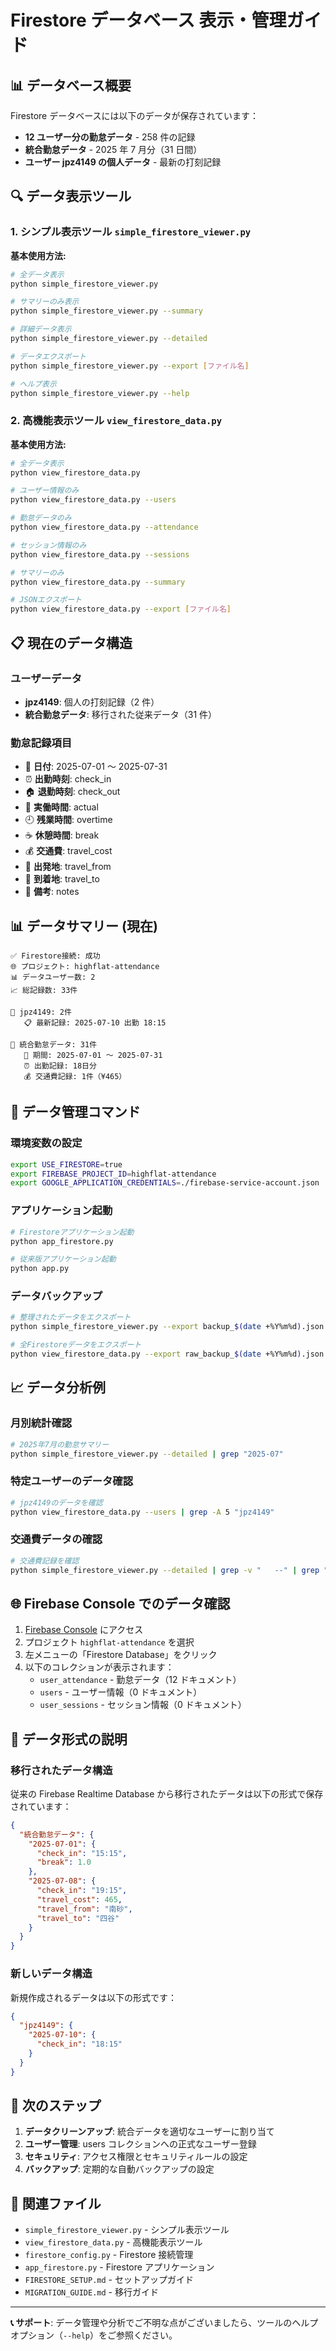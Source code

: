 # Firestore データベース 表示・管理ガイド

## 📊 データベース概要

Firestore データベースには以下のデータが保存されています：

- **12 ユーザー分の勤怠データ** - 258 件の記録
- **統合勤怠データ** - 2025 年 7 月分（31 日間）
- **ユーザー jpz4149 の個人データ** - 最新の打刻記録

## 🔍 データ表示ツール

### 1. シンプル表示ツール `simple_firestore_viewer.py`

**基本使用方法:**

```bash
# 全データ表示
python simple_firestore_viewer.py

# サマリーのみ表示
python simple_firestore_viewer.py --summary

# 詳細データ表示
python simple_firestore_viewer.py --detailed

# データエクスポート
python simple_firestore_viewer.py --export [ファイル名]

# ヘルプ表示
python simple_firestore_viewer.py --help
```

### 2. 高機能表示ツール `view_firestore_data.py`

**基本使用方法:**

```bash
# 全データ表示
python view_firestore_data.py

# ユーザー情報のみ
python view_firestore_data.py --users

# 勤怠データのみ
python view_firestore_data.py --attendance

# セッション情報のみ
python view_firestore_data.py --sessions

# サマリーのみ
python view_firestore_data.py --summary

# JSONエクスポート
python view_firestore_data.py --export [ファイル名]
```

## 📋 現在のデータ構造

### ユーザーデータ

- **jpz4149**: 個人の打刻記録（2 件）
- **統合勤怠データ**: 移行された従来データ（31 件）

### 勤怠記録項目

- 📅 **日付**: 2025-07-01 ～ 2025-07-31
- ⏰ **出勤時刻**: check_in
- 🏠 **退勤時刻**: check_out
- 💼 **実働時間**: actual
- 🕘 **残業時間**: overtime
- ☕ **休憩時間**: break
- 💰 **交通費**: travel_cost
- 🚉 **出発地**: travel_from
- 🏢 **到着地**: travel_to
- 📝 **備考**: notes

## 📊 データサマリー (現在)

```
✅ Firestore接続: 成功
🌐 プロジェクト: highflat-attendance
📊 データユーザー数: 2
📈 総記録数: 33件

👤 jpz4149: 2件
   📋 最新記録: 2025-07-10 出勤 18:15

👤 統合勤怠データ: 31件
   📅 期間: 2025-07-01 ～ 2025-07-31
   ⏰ 出勤記録: 18日分
   💰 交通費記録: 1件（¥465）
```

## 🔧 データ管理コマンド

### 環境変数の設定

```bash
export USE_FIRESTORE=true
export FIREBASE_PROJECT_ID=highflat-attendance
export GOOGLE_APPLICATION_CREDENTIALS=./firebase-service-account.json
```

### アプリケーション起動

```bash
# Firestoreアプリケーション起動
python app_firestore.py

# 従来版アプリケーション起動
python app.py
```

### データバックアップ

```bash
# 整理されたデータをエクスポート
python simple_firestore_viewer.py --export backup_$(date +%Y%m%d).json

# 全Firestoreデータをエクスポート
python view_firestore_data.py --export raw_backup_$(date +%Y%m%d).json
```

## 📈 データ分析例

### 月別統計確認

```bash
# 2025年7月の勤怠サマリー
python simple_firestore_viewer.py --detailed | grep "2025-07"
```

### 特定ユーザーのデータ確認

```bash
# jpz4149のデータを確認
python view_firestore_data.py --users | grep -A 5 "jpz4149"
```

### 交通費データの確認

```bash
# 交通費記録を確認
python simple_firestore_viewer.py --detailed | grep -v "   --" | grep "465"
```

## 🌐 Firebase Console でのデータ確認

1. [Firebase Console](https://console.firebase.google.com/) にアクセス
2. プロジェクト `highflat-attendance` を選択
3. 左メニューの「Firestore Database」をクリック
4. 以下のコレクションが表示されます：
   - `user_attendance` - 勤怠データ（12 ドキュメント）
   - `users` - ユーザー情報（0 ドキュメント）
   - `user_sessions` - セッション情報（0 ドキュメント）

## 📝 データ形式の説明

### 移行されたデータ構造

従来の Firebase Realtime Database から移行されたデータは以下の形式で保存されています：

```json
{
  "統合勤怠データ": {
    "2025-07-01": {
      "check_in": "15:15",
      "break": 1.0
    },
    "2025-07-08": {
      "check_in": "19:15",
      "travel_cost": 465,
      "travel_from": "南砂",
      "travel_to": "四谷"
    }
  }
}
```

### 新しいデータ構造

新規作成されるデータは以下の形式です：

```json
{
  "jpz4149": {
    "2025-07-10": {
      "check_in": "18:15"
    }
  }
}
```

## 🚀 次のステップ

1. **データクリーンアップ**: 統合データを適切なユーザーに割り当て
2. **ユーザー管理**: users コレクションへの正式なユーザー登録
3. **セキュリティ**: アクセス権限とセキュリティルールの設定
4. **バックアップ**: 定期的な自動バックアップの設定

## 🔗 関連ファイル

- `simple_firestore_viewer.py` - シンプル表示ツール
- `view_firestore_data.py` - 高機能表示ツール
- `firestore_config.py` - Firestore 接続管理
- `app_firestore.py` - Firestore アプリケーション
- `FIRESTORE_SETUP.md` - セットアップガイド
- `MIGRATION_GUIDE.md` - 移行ガイド

---

**📞 サポート**: データ管理や分析でご不明な点がございましたら、ツールのヘルプオプション（`--help`）をご参照ください。
